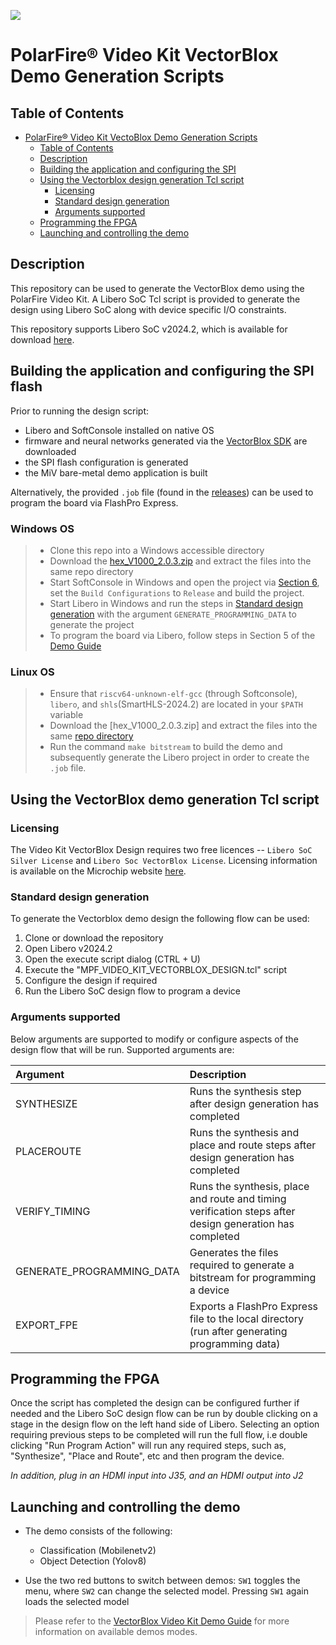 ![](media/demo.gif)

# PolarFire&reg; Video Kit VectorBlox Demo Generation Scripts

## Table of Contents

- [PolarFire&reg; Video Kit VectoBlox Demo Generation Scripts](#polarfire-video-kit-vectorblox-demo-generation-scripts)
  - [Table of Contents](#table-of-contents)
  - [Description](#description)
  - [Building the application and configuring the SPI](#demo-building)
  - [Using the Vectorblox design generation Tcl script](#using-the-reference-design-generation-tcl-script)
    - [Licensing](#licensing)
    - [Standard design generation](#standard-design-generation)
    - [Arguments supported](#arguments-supported)
  - [Programming the FPGA](#programming-the-fpga)
  - [Launching and controlling the demo](#demo-controlling)

<a name="description"></a>
## Description

This repository can be used to generate the VectorBlox demo using the PolarFire Video Kit. A Libero SoC Tcl script is provided to generate the design using Libero SoC along with device specific I/O constraints.

This repository supports Libero SoC v2024.2, which is available for download [here](https://www.microsemi.com/product-directory/design-resources/1750-libero-soc#downloads).

<a name="demo-building"></a>
## Building the application and configuring the SPI flash

Prior to running the design script:
  - Libero and SoftConsole installed on native OS
  - firmware and neural networks generated via the [VectorBlox SDK](https://github.com/Microchip-Vectorblox/VectorBlox-SDK) are downloaded
  - the SPI flash configuration is generated
  - the MiV bare-metal demo application is built
  

Alternatively, the provided `.job` file (found in the [releases](https://github.com/Microchip-Vectorblox/VectorBlox-Video-Kit-Demo/releases)) can be used to program the board via FlashPro Express. 



### Windows OS 
> - Clone this repo into a Windows accessible directory
> - Download the [hex_V1000_2.0.3.zip](https://github.com/Microchip-Vectorblox/assets/releases/download/assets/hex_V1000_2.0.3.zip) and extract the files into the same repo directory
> - Start SoftConsole in Windows and open the project via [Section 6](docs/VectorBlox_Video_Kit_Demo_Guide.pdf), set the `Build Configurations` to `Release` and build the project.
> - Start Libero in Windows and run the steps in [Standard design generation](#standard-design-generation) with the argument `GENERATE_PROGRAMMING_DATA` to generate the project
> - To program the board via Libero, follow steps in Section 5 of the [Demo Guide](docs/VectorBlox_Video_Kit_Demo_Guide.pdf)


### Linux OS
> - Ensure that `riscv64-unknown-elf-gcc` (through Softconsole), `libero`, and `shls`(SmartHLS-2024.2) are located in your `$PATH` variable
> - Download the [hex_V1000_2.0.3.zip] and extract the files into the same [repo directory](https://github.com/Microchip-Vectorblox/VectorBlox-Video-Kit-Demo/releases)
> - Run the command `make bitstream` to build the demo and subsequently generate the Libero project in order to create the `.job` file.


<a name="using-the-vectorblox-demo-generation-tcl-script"></a>
## Using the VectorBlox demo generation Tcl script

<a name="licensing"></a>
### Licensing

The Video Kit VectorBlox Design requires two free licences -- `Libero SoC Silver License` and `Libero Soc VectorBlox License`. Licensing information is available on the Microchip website [here](https://www.microchip.com/en-us/products/fpgas-and-plds/fpga-and-soc-design-tools/fpga/licensing).

<a name="standard-design-generation"></a>
### Standard design generation

To generate the Vectorblox demo design the following flow can be used:

1. Clone or download the repository
2. Open Libero v2024.2
3. Open the execute script dialog (CTRL + U)
4. Execute the "MPF_VIDEO_KIT_VECTORBLOX_DESIGN.tcl" script
5. Configure the design if required
6. Run the Libero SoC design flow to program a device

<a name="arguments-supported"></a>
### Arguments supported

Below arguments are supported to modify or configure aspects of the design flow that will be run. Supported arguments are:

| Argument                  | Description                                                                                                                                |
| :------------------------ | :------------------------------------------------------------------------------------------------------------------------------------------|
| SYNTHESIZE                | Runs the synthesis step after design generation has completed                                                         |
| PLACEROUTE                | Runs the synthesis and place and route steps after design generation has completed                                    |
| VERIFY_TIMING             | Runs the synthesis, place and route and timing verification steps after design generation has completed               |
| GENERATE_PROGRAMMING_DATA | Generates the files required to generate a bitstream for programming a device                                         |
| EXPORT_FPE                | Exports a FlashPro Express file to the local directory (run after generating programming data)                              |

<a name="programming-the-fpga"></a>
## Programming the FPGA

Once the script has completed the design can be configured further if needed and the Libero SoC design flow can be run by double clicking on a stage in the design flow on the left hand side of Libero. Selecting an option requiring previous steps to be completed will run the full flow, i.e double clicking "Run Program Action" will run any required steps, such as, "Synthesize", "Place and Route", etc and then program the device.


*In addition, plug in an HDMI input into J35, and an HDMI output into J2*


<a name="demo-controlling"></a>
## Launching and controlling the demo

- The demo consists of the following:
    - Classification (Mobilenetv2)
    - Object Detection (Yolov8)

- Use the two red buttons to switch between demos: `SW1` toggles the menu, where `SW2` can change the selected model. Pressing `SW1` again loads the selected model 

> Please refer to the [VectorBlox Video Kit Demo Guide](docs/VectorBlox_Video_Kit_Demo_Guide.pdf) for more information on available demos modes.
